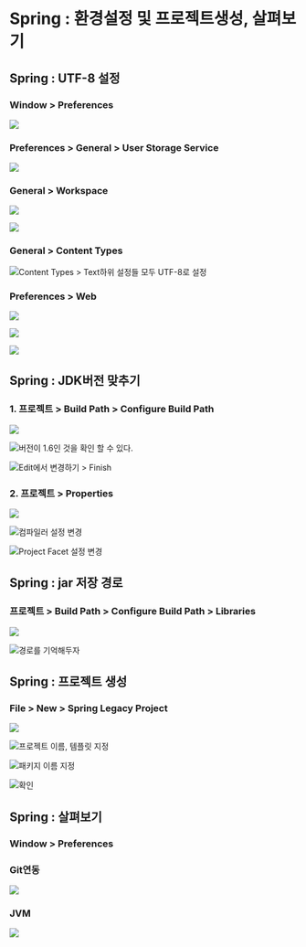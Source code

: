 # Spring : 환경설정 및 프로젝트생성, 살펴보기

## Spring : UTF-8 설정

### Window > Preferences

![](../../../.gitbook/assets/555.png)

### Preferences > General > User Storage Service

![](../../../.gitbook/assets/21.png)

### General > Workspace

![](../../../.gitbook/assets/23.png)

![](<../../../.gitbook/assets/22 (2).png>)

### General > Content Types

![Content Types > Text하위 설정들 모두 UTF-8로 설정](../../../.gitbook/assets/24.png)

### Preferences > Web

![](../../../.gitbook/assets/25.png)

![](../../../.gitbook/assets/26.png)

![](../../../.gitbook/assets/27.png)

## Spring : JDK버전 맞추기

### 1. 프로젝트 > Build Path > Configure Build Path

![](../../../.gitbook/assets/32.png)

![버전이 1.6인 것을 확인 할 수 있다.](../../../.gitbook/assets/1.8-.png)

![Edit에서 변경하기 > Finish](<../../../.gitbook/assets/.png (33).png>)

### 2. 프로젝트 > Properties

![](<../../../.gitbook/assets/66 (1).png>)

![컴파일러 설정 변경](<../../../.gitbook/assets/.png (32).png>)

![Project Facet 설정 변경](<../../../.gitbook/assets/22 (1).png>)

## Spring : jar 저장 경로

### 프로젝트 > Build Path > Configure Build Path > Libraries

![](<../../../.gitbook/assets/32 (1).png>)

![경로를 기억해두자](../../../.gitbook/assets/spring.jar-.png)

## Spring : 프로젝트 생성

### File > New > Spring Legacy Project

![](../../../.gitbook/assets/spring-project.png)

![프로젝트 이름, 템플릿 지정](../../../.gitbook/assets/15.png)

![패키지 이름 지정](../../../.gitbook/assets/15-1.png)

![확인](../../../.gitbook/assets/16.png)

## Spring : 살펴보기

### Window > Preferences 

### Git연동

![](../../../.gitbook/assets/git-.png)

### JVM

![](../../../.gitbook/assets/jvm-.png)
